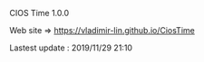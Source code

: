CIOS Time 1.0.0

Web site => https://vladimir-lin.github.io/CiosTime

Lastest update : 2019/11/29 21:10
